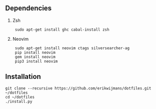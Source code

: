 ## Dependencies
1. Zsh

        sudo apt-get install ghc cabal-install zsh

2. Neovim

        sudo apt-get install neovim ctags silversearcher-ag
        pip install neovim
        gem install neovim
        pip3 install neovim

## Installation

    git clone --recursive https://github.com/erikwijmans/dotfiles.git ~/dotfiles
    cd ~/dotfiles
    ./install.py

